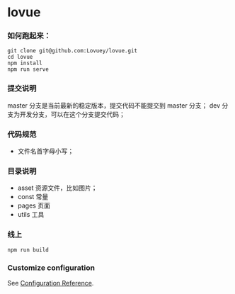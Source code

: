 # lovue

### 如何跑起来：

```
git clone git@github.com:Lovuey/lovue.git
cd lovue
npm install
npm run serve
```
### 提交说明

master 分支是当前最新的稳定版本，提交代码不能提交到 master 分支；
dev 分支为开发分支，可以在这个分支提交代码；

### 代码规范

- 文件名首字母小写；

### 目录说明

- asset 资源文件，比如图片；
- const 常量
- pages 页面
- utils 工具

### 线上
```
npm run build
```

### Customize configuration
See [Configuration Reference](https://cli.vuejs.org/config/).


